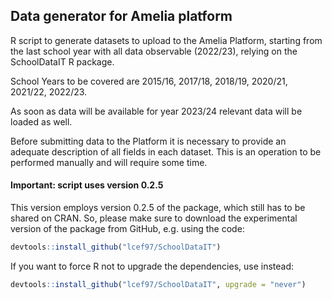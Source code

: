 ## Data generator for Amelia platform

R script to generate datasets to upload to the Amelia Platform, starting from the last school year with all data observable (2022/23), relying on the SchoolDataIT R package.

School Years to be covered are 2015/16, 2017/18, 2018/19, 2020/21, 2021/22, 2022/23.

As soon as data will be available for year 2023/24 relevant data will be loaded as well.

Before submitting data to the Platform it is necessary to provide an adequate description of all fields in each dataset. This is an operation to be performed manually and will require some time. 

#### Important: script uses version 0.2.5

This version employs version 0.2.5 of the package, which still has to be shared on CRAN.
So, please make sure to download the experimental version of the package from GitHub, e.g. using the code:
``` r
devtools::install_github("lcef97/SchoolDataIT")
```
If you want to force R not to upgrade the dependencies, use instead:
``` r
devtools::install_github("lcef97/SchoolDataIT", upgrade = "never")
```


